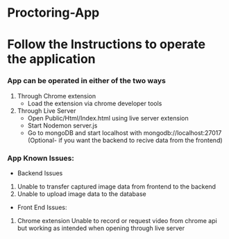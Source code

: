 # Proctoring-App
# Follow the Instructions to operate the application
### App can be operated in either of the two ways
1. Through Chrome extension
    * Load the extension via chrome developer tools
2. Through Live Server
    * Open Public/Html/Index.html using live server extension
    * Start Nodemon server.js  
    * Go to mongoDB and start localhost with mongodb://localhost:27017 (Optional- if you want the backend to recive data from the frontend) 


### App Known Issues:
* Backend Issues
1. Unable to transfer captured image data from frontend to the backend
2. Unable to upload image data to the database

* Front End Issues:
1. Chrome extension Unable to record or request video from chrome api but working as intended when opening through live server
